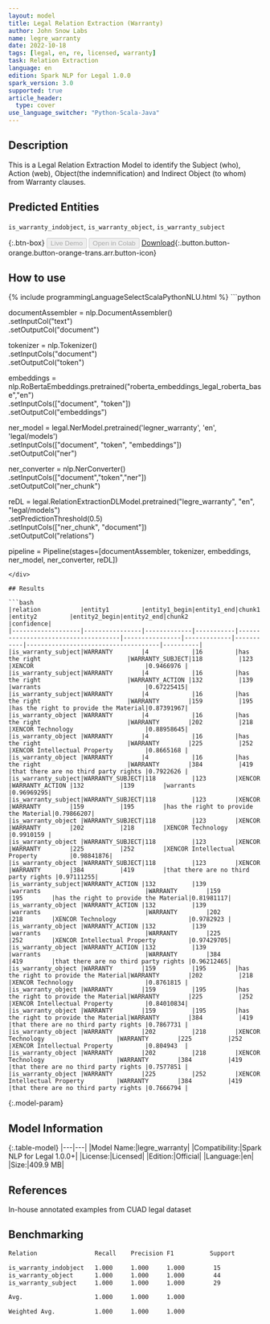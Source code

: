 ```yaml
---
layout: model
title: Legal Relation Extraction (Warranty)
author: John Snow Labs
name: legre_warranty
date: 2022-10-18
tags: [legal, en, re, licensed, warranty]
task: Relation Extraction
language: en
edition: Spark NLP for Legal 1.0.0
spark_version: 3.0
supported: true
article_header:
  type: cover
use_language_switcher: "Python-Scala-Java"
---
```


## Description

This is a Legal Relation Extraction Model to identify the Subject (who), Action (web), Object(the indemnification) and Indirect Object (to whom) from Warranty clauses.

## Predicted Entities

`is_warranty_indobject`, `is_warranty_object`, `is_warranty_subject`

{:.btn-box}
<button class="button button-orange" disabled>Live Demo</button>
<button class="button button-orange" disabled>Open in Colab</button>
[Download](https://s3.amazonaws.com/auxdata.johnsnowlabs.com/legal/models/legre_warranty_en_1.0.0_3.0_1666094112477.zip){:.button.button-orange.button-orange-trans.arr.button-icon}

## How to use



<div class="tabs-box" markdown="1">
{% include programmingLanguageSelectScalaPythonNLU.html %}
```python

documentAssembler = nlp.DocumentAssembler()\
  .setInputCol("text")\
  .setOutputCol("document")

tokenizer = nlp.Tokenizer()\
  .setInputCols("document")\
  .setOutputCol("token")

embeddings = nlp.RoBertaEmbeddings.pretrained("roberta_embeddings_legal_roberta_base","en") \
    .setInputCols(["document", "token"]) \
    .setOutputCol("embeddings")

ner_model = legal.NerModel.pretrained('legner_warranty', 'en', 'legal/models') \
        .setInputCols(["document", "token", "embeddings"]) \
        .setOutputCol("ner")

ner_converter = nlp.NerConverter() \
        .setInputCols(["document","token","ner"]) \
        .setOutputCol("ner_chunk")

reDL = legal.RelationExtractionDLModel.pretrained("legre_warranty", "en", "legal/models") \
    .setPredictionThreshold(0.5) \
    .setInputCols(["ner_chunk", "document"]) \
    .setOutputCol("relations")
    
pipeline = Pipeline(stages=[documentAssembler, tokenizer, embeddings, ner_model, ner_converter, reDL])
```
</div>

## Results

```bash
|relation           |entity1         |entity1_begin|entity1_end|chunk1                               |entity2         |entity2_begin|entity2_end|chunk2                               |confidence|
|-------------------|----------------|-------------|-----------|-------------------------------------|----------------|-------------|-----------|-------------------------------------|----------|
|is_warranty_subject|WARRANTY        |4            |16         |has the right                        |WARRANTY_SUBJECT|118          |123        |XENCOR                               |0.9466976 |
|is_warranty_subject|WARRANTY        |4            |16         |has the right                        |WARRANTY_ACTION |132          |139        |warrants                             |0.67225415|
|is_warranty_subject|WARRANTY        |4            |16         |has the right                        |WARRANTY        |159          |195        |has the right to provide the Material|0.87391967|
|is_warranty_object |WARRANTY        |4            |16         |has the right                        |WARRANTY        |202          |218        |XENCOR Technology                    |0.88958645|
|is_warranty_object |WARRANTY        |4            |16         |has the right                        |WARRANTY        |225          |252        |XENCOR Intellectual Property         |0.8665168 |
|is_warranty_object |WARRANTY        |4            |16         |has the right                        |WARRANTY        |384          |419        |that there are no third party rights |0.7922626 |
|is_warranty_subject|WARRANTY_SUBJECT|118          |123        |XENCOR                               |WARRANTY_ACTION |132          |139        |warrants                             |0.96969295|
|is_warranty_subject|WARRANTY_SUBJECT|118          |123        |XENCOR                               |WARRANTY        |159          |195        |has the right to provide the Material|0.79866207|
|is_warranty_object |WARRANTY_SUBJECT|118          |123        |XENCOR                               |WARRANTY        |202          |218        |XENCOR Technology                    |0.9910159 |
|is_warranty_object |WARRANTY_SUBJECT|118          |123        |XENCOR                               |WARRANTY        |225          |252        |XENCOR Intellectual Property         |0.98841876|
|is_warranty_object |WARRANTY_SUBJECT|118          |123        |XENCOR                               |WARRANTY        |384          |419        |that there are no third party rights |0.97111255|
|is_warranty_subject|WARRANTY_ACTION |132          |139        |warrants                             |WARRANTY        |159          |195        |has the right to provide the Material|0.81981117|
|is_warranty_object |WARRANTY_ACTION |132          |139        |warrants                             |WARRANTY        |202          |218        |XENCOR Technology                    |0.9782923 |
|is_warranty_object |WARRANTY_ACTION |132          |139        |warrants                             |WARRANTY        |225          |252        |XENCOR Intellectual Property         |0.97429705|
|is_warranty_object |WARRANTY_ACTION |132          |139        |warrants                             |WARRANTY        |384          |419        |that there are no third party rights |0.96212465|
|is_warranty_object |WARRANTY        |159          |195        |has the right to provide the Material|WARRANTY        |202          |218        |XENCOR Technology                    |0.8761815 |
|is_warranty_object |WARRANTY        |159          |195        |has the right to provide the Material|WARRANTY        |225          |252        |XENCOR Intellectual Property         |0.84010834|
|is_warranty_object |WARRANTY        |159          |195        |has the right to provide the Material|WARRANTY        |384          |419        |that there are no third party rights |0.7867731 |
|is_warranty_object |WARRANTY        |202          |218        |XENCOR Technology                    |WARRANTY        |225          |252        |XENCOR Intellectual Property         |0.804943  |
|is_warranty_object |WARRANTY        |202          |218        |XENCOR Technology                    |WARRANTY        |384          |419        |that there are no third party rights |0.7577851 |
|is_warranty_object |WARRANTY        |225          |252        |XENCOR Intellectual Property         |WARRANTY        |384          |419        |that there are no third party rights |0.7666794 |

```

{:.model-param}
## Model Information

{:.table-model}
|---|---|
|Model Name:|legre_warranty|
|Compatibility:|Spark NLP for Legal 1.0.0+|
|License:|Licensed|
|Edition:|Official|
|Language:|en|
|Size:|409.9 MB|

## References

In-house annotated examples from CUAD legal dataset

## Benchmarking

```bash
Relation                Recall    Precision F1          Support

is_warranty_indobject   1.000     1.000     1.000        15
is_warranty_object      1.000     1.000     1.000        44
is_warranty_subject     1.000     1.000     1.000        29

Avg.                    1.000     1.000     1.000

Weighted Avg.           1.000     1.000     1.000
```
